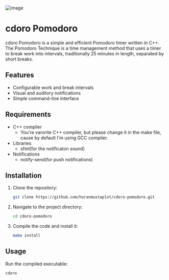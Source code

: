 ![image](https://github.com/horanmustaplot/cdoro-pomodoro/assets/152083466/01c7afca-586e-414b-b994-6de22950efb7)


# cdoro Pomodoro

cdoro Pomodoro is a simple and efficient Pomodoro timer written in C++. The Pomodoro Technique is a time management method that uses a timer to break work into intervals, traditionally 25 minutes in length, separated by short breaks.

## Features

- Configurable work and break intervals
- Visual and auditory notifications
- Simple command-line interface

## Requirements

- C++ compiler
  - You're varorite C++ compiler, but please change it in the make file, cause by default I'm using GCC compiler.
- Libraries
  - sfml(for the notificaton sound)
- Notifications
  - notify-send(for push notifications)

## Installation

1. Clone the repository:
    ```bash
    git clone https://github.com/horanmustaplot/cdoro-pomodoro.git
    ```

2. Navigate to the project directory:
    ```bash
    cd cdoro-pomodoro
    ```

3. Compile the code and install it:
    ```bash
    make install
    ```

## Usage

Run the compiled executable:
```bash
cdoro
